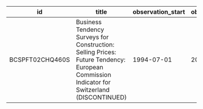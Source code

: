 | id              | title                                                                                                                                     | observation_start   | observation_end   |
|-----------------|-------------------------------------------------------------------------------------------------------------------------------------------|---------------------|-------------------|
| BCSPFT02CHQ460S | Business Tendency Surveys for Construction: Selling Prices: Future Tendency: European Commission Indicator for Switzerland (DISCONTINUED) | 1994-07-01          | 2010-10-01        |